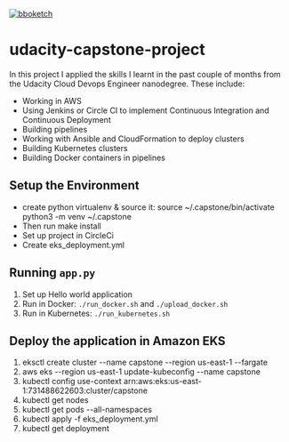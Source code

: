 [![bboketch](https://circleci.com/gh/bboketch/udacity-capstone-project.svg?style=svg)](https://circleci.com/gh/bboketch/udacity-capstone-project)

# udacity-capstone-project

In this project I applied the skills I learnt in the past couple of months from the Udacity Cloud Devops Engineer nanodegree. These include:

* Working in AWS
* Using Jenkins or Circle CI to implement Continuous Integration and Continuous Deployment
* Building pipelines
* Working with Ansible and CloudFormation to deploy clusters
* Building Kubernetes clusters
* Building Docker containers in pipelines


## Setup the Environment

* create python virtualenv & source it:
	source ~/.capstone/bin/activate
	python3 -m venv ~/.capstone
* Then run make install
* Set up project in CircleCi
* Create eks_deployment.yml

## Running `app.py`

1. Set up Hello world application
2. Run in Docker:  `./run_docker.sh` and `./upload_docker.sh`
3. Run in Kubernetes:  `./run_kubernetes.sh`

## Deploy the application in Amazon EKS
1. eksctl create cluster --name capstone --region us-east-1 --fargate 
2. aws eks --region us-east-1 update-kubeconfig --name capstone 
3. kubectl config use-context arn:aws:eks:us-east-1:731488622603:cluster/capstone 
4. kubectl get nodes
5. kubectl get pods --all-namespaces  
6. kubectl apply -f eks_deployment.yml
7. kubectl get deployment
